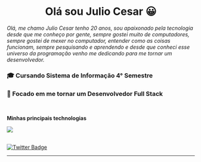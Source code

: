 <center>
<h1> Olá sou Julio Cesar 😀 </h1>
</center>

*Olá, me chamo Julio Cesar tenho 20 anos, sou apaixonado pela tecnologia desde que me conheço por gente, sempre gostei muito de computadores, sempre gostei de mexer no computador, entender como as coisas funcionam, sempre pesquisando e aprendendo e desde que conheci esse universo da programação venho me dedicando para me tornar um desenvolvedor.*

### 🎓 Cursando Sistema de Informação 4° Semestre

### 🎯 Focado em me tornar um Desenvolvedor Full Stack

<br />

**Minhas principais technologias**

<img src="https://i.imgur.com/i3AfgKd.png" />

<br />
<br />

[![Twitter Badge](https://i.imgur.com/ZpH2rt2.png)](https://www.linkedin.com/in/juliop3p/) 
<hr/>
